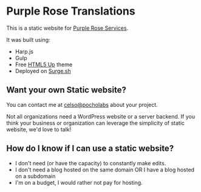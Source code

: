 # Purple Rose Translations
This is a static website for [Purple Rose Services](#).

It was built using:
- Harp.js
- Gulp
- Free [HTML5 Up](https://html5up.net/forty) theme
- Deployed on [Surge.sh](http://surge.sh)

## Want your own Static website?

You can contact me at [celso@pocholabs](mailto:celso@pocholabs) about your project.

Not all organizations need a WordPress website or a server backend. If you think your business or organization can leverage the simplicity of static website, we'd love to talk!

## How do I know if I can use a static website?

- I don't need (or have the capacity) to constantly make edits.
- I don't need a blog hosted on the same domain OR I have a blog hosted on a subdomain
- I'm on a budget, I would rather not pay for hosting.